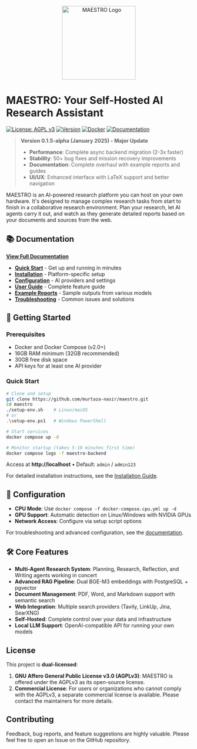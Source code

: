 <p align="center">
  <img src="images/logo.png" alt="MAESTRO Logo" width="200"/>
</p>

# MAESTRO: Your Self-Hosted AI Research Assistant

[![License: AGPL v3](https://img.shields.io/badge/License-AGPL_v3-blue.svg)](https://www.gnu.org/licenses/agpl-3.0)
[![Version](https://img.shields.io/badge/Version-0.1.5--alpha-green.svg)](https://github.com/murtaza-nasir/maestro.git)
[![Docker](https://img.shields.io/badge/Docker-Ready-blue.svg)](https://hub.docker.com/r/yourusername/maestro)
[![Documentation](https://img.shields.io/badge/Docs-Available-brightgreen.svg)](https://yourusername.github.io/maestro/)

> **Version 0.1.5-alpha (January 2025) - Major Update**
> 
> - **Performance**: Complete async backend migration (2-3x faster)
> - **Stability**: 50+ bug fixes and mission recovery improvements
> - **Documentation**: Complete overhaul with example reports and guides
> - **UI/UX**: Enhanced interface with LaTeX support and better navigation 

MAESTRO is an AI-powered research platform you can host on your own hardware. It's designed to manage complex research tasks from start to finish in a collaborative research environment. Plan your research, let AI agents carry it out, and watch as they generate detailed reports based on your documents and sources from the web.

## 📚 Documentation

**[View Full Documentation](https://yourusername.github.io/maestro/)**

- **[Quick Start](https://yourusername.github.io/maestro/getting-started/quickstart/)** - Get up and running in minutes
- **[Installation](https://yourusername.github.io/maestro/getting-started/installation/)** - Platform-specific setup
- **[Configuration](https://yourusername.github.io/maestro/getting-started/configuration/overview/)** - AI providers and settings
- **[User Guide](https://yourusername.github.io/maestro/user-guide/)** - Complete feature guide
- **[Example Reports](https://yourusername.github.io/maestro/example-reports/)** - Sample outputs from various models
- **[Troubleshooting](https://yourusername.github.io/maestro/troubleshooting/)** - Common issues and solutions

## 🚀 Getting Started

### Prerequisites
- Docker and Docker Compose (v2.0+)
- 16GB RAM minimum (32GB recommended)
- 30GB free disk space
- API keys for at least one AI provider

### Quick Start

```bash
# Clone and setup
git clone https://github.com/murtaza-nasir/maestro.git
cd maestro
./setup-env.sh    # Linux/macOS
# or
.\setup-env.ps1   # Windows PowerShell

# Start services
docker compose up -d

# Monitor startup (takes 5-10 minutes first time)
docker compose logs -f maestro-backend
```

Access at **http://localhost** • Default: `admin` / `admin123`

For detailed installation instructions, see the [Installation Guide](https://yourusername.github.io/maestro/getting-started/installation/).

## 🔧 Configuration

- **CPU Mode**: Use `docker compose -f docker-compose.cpu.yml up -d`
- **GPU Support**: Automatic detection on Linux/Windows with NVIDIA GPUs
- **Network Access**: Configure via setup script options

For troubleshooting and advanced configuration, see the [documentation](https://yourusername.github.io/maestro/).

## 🛠️ Core Features

- **Multi-Agent Research System**: Planning, Research, Reflection, and Writing agents working in concert
- **Advanced RAG Pipeline**: Dual BGE-M3 embeddings with PostgreSQL + pgvector
- **Document Management**: PDF, Word, and Markdown support with semantic search
- **Web Integration**: Multiple search providers (Tavily, LinkUp, Jina, SearXNG)
- **Self-Hosted**: Complete control over your data and infrastructure
- **Local LLM Support**: OpenAI-compatible API for running your own models

## License

This project is **dual-licensed**:

1.  **GNU Affero General Public License v3.0 (AGPLv3)**: MAESTRO is offered under the AGPLv3 as its open-source license.
2.  **Commercial License**: For users or organizations who cannot comply with the AGPLv3, a separate commercial license is available. Please contact the maintainers for more details.

## Contributing

Feedback, bug reports, and feature suggestions are highly valuable. Please feel free to open an Issue on the GitHub repository.

